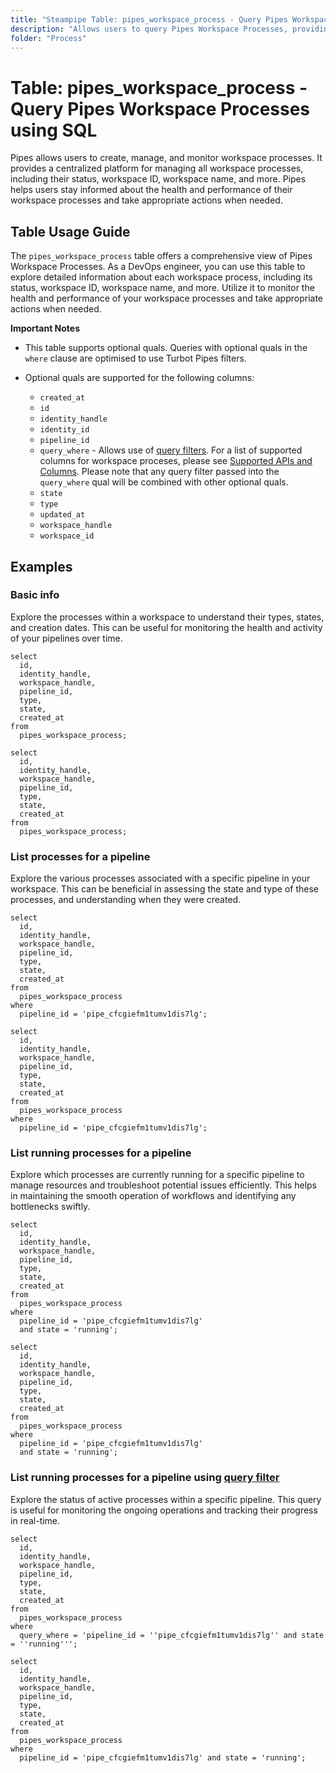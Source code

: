 ```yaml
---
title: "Steampipe Table: pipes_workspace_process - Query Pipes Workspace Processes using SQL"
description: "Allows users to query Pipes Workspace Processes, providing detailed information about each workspace process including its status, workspace ID, workspace name, and more."
folder: "Process"
---
```


# Table: pipes_workspace_process - Query Pipes Workspace Processes using SQL

Pipes allows users to create, manage, and monitor workspace processes. It provides a centralized platform for managing all workspace processes, including their status, workspace ID, workspace name, and more. Pipes helps users stay informed about the health and performance of their workspace processes and take appropriate actions when needed.

## Table Usage Guide

The `pipes_workspace_process` table offers a comprehensive view of Pipes Workspace Processes. As a DevOps engineer, you can use this table to explore detailed information about each workspace process, including its status, workspace ID, workspace name, and more. Utilize it to monitor the health and performance of your workspace processes and take appropriate actions when needed.

**Important Notes**

- This table supports optional quals. Queries with optional quals in the `where` clause are optimised to use Turbot Pipes filters.

- Optional quals are supported for the following columns:

  - `created_at`
  - `id`
  - `identity_handle`
  - `identity_id`
  - `pipeline_id`
  - `query_where` - Allows use of [query filters](https://turbot.com/pipes/docs/reference/query-filter). For a list of supported columns for workspace proceses, please see [Supported APIs and Columns](https://turbot.com/pipes/docs/reference/query-filter#supported-apis--columns). Please note that any query filter passed into the `query_where` qual will be combined with other optional quals.
  - `state`
  - `type`
  - `updated_at`
  - `workspace_handle`
  - `workspace_id`

## Examples

### Basic info
Explore the processes within a workspace to understand their types, states, and creation dates. This can be useful for monitoring the health and activity of your pipelines over time.

```sql+postgres
select
  id,
  identity_handle,
  workspace_handle,
  pipeline_id,
  type,
  state,
  created_at
from
  pipes_workspace_process;
```

```sql+sqlite
select
  id,
  identity_handle,
  workspace_handle,
  pipeline_id,
  type,
  state,
  created_at
from
  pipes_workspace_process;
```

### List processes for a pipeline
Explore the various processes associated with a specific pipeline in your workspace. This can be beneficial in assessing the state and type of these processes, and understanding when they were created.

```sql+postgres
select
  id,
  identity_handle,
  workspace_handle,
  pipeline_id,
  type,
  state,
  created_at
from
  pipes_workspace_process
where
  pipeline_id = 'pipe_cfcgiefm1tumv1dis7lg';
```

```sql+sqlite
select
  id,
  identity_handle,
  workspace_handle,
  pipeline_id,
  type,
  state,
  created_at
from
  pipes_workspace_process
where
  pipeline_id = 'pipe_cfcgiefm1tumv1dis7lg';
```

### List running processes for a pipeline
Explore which processes are currently running for a specific pipeline to manage resources and troubleshoot potential issues efficiently. This helps in maintaining the smooth operation of workflows and identifying any bottlenecks swiftly.

```sql+postgres
select
  id,
  identity_handle,
  workspace_handle,
  pipeline_id,
  type,
  state,
  created_at
from
  pipes_workspace_process
where
  pipeline_id = 'pipe_cfcgiefm1tumv1dis7lg'
  and state = 'running';
```

```sql+sqlite
select
  id,
  identity_handle,
  workspace_handle,
  pipeline_id,
  type,
  state,
  created_at
from
  pipes_workspace_process
where
  pipeline_id = 'pipe_cfcgiefm1tumv1dis7lg'
  and state = 'running';
```

### List running processes for a pipeline using [query filter](https://turbot.com/pipes/docs/reference/query-filter)
Explore the status of active processes within a specific pipeline. This query is useful for monitoring the ongoing operations and tracking their progress in real-time.

```sql+postgres
select
  id,
  identity_handle,
  workspace_handle,
  pipeline_id,
  type,
  state,
  created_at
from
  pipes_workspace_process
where
  query_where = 'pipeline_id = ''pipe_cfcgiefm1tumv1dis7lg'' and state = ''running''';
```

```sql+sqlite
select
  id,
  identity_handle,
  workspace_handle,
  pipeline_id,
  type,
  state,
  created_at
from
  pipes_workspace_process
where
  pipeline_id = 'pipe_cfcgiefm1tumv1dis7lg' and state = 'running';
```